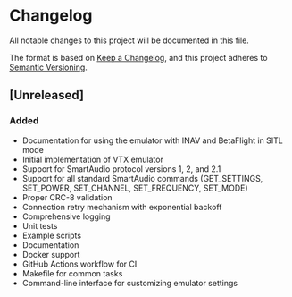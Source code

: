# Changelog

All notable changes to this project will be documented in this file.

The format is based on [Keep a Changelog](https://keepachangelog.com/en/1.0.0/),
and this project adheres to [Semantic Versioning](https://semver.org/spec/v2.0.0.html).

## [Unreleased]

### Added
- Documentation for using the emulator with INAV and BetaFlight in SITL mode
- Initial implementation of VTX emulator
- Support for SmartAudio protocol versions 1, 2, and 2.1
- Support for all standard SmartAudio commands (GET_SETTINGS, SET_POWER, SET_CHANNEL, SET_FREQUENCY, SET_MODE)
- Proper CRC-8 validation
- Connection retry mechanism with exponential backoff
- Comprehensive logging
- Unit tests
- Example scripts
- Documentation
- Docker support
- GitHub Actions workflow for CI
- Makefile for common tasks
- Command-line interface for customizing emulator settings
